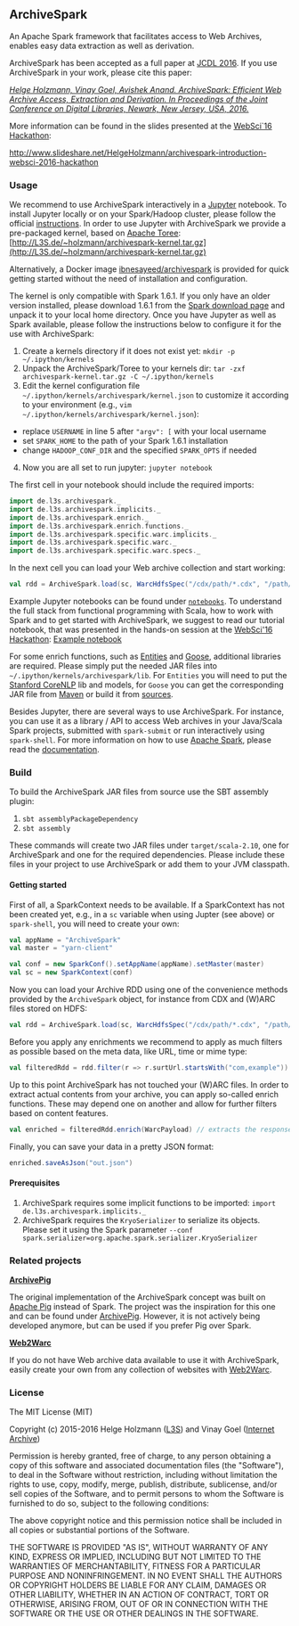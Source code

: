## ArchiveSpark

An Apache Spark framework that facilitates access to Web Archives, enables easy data extraction as well as derivation.

ArchiveSpark has been accepted as a full paper at [JCDL 2016](http://www.jcdl2016.org). If you use ArchiveSpark in your work, please cite this paper:

*[Helge Holzmann, Vinay Goel, Avishek Anand. ArchiveSpark: Efficient Web Archive Access, Extraction and Derivation. In Proceedings of the Joint Conference on Digital Libraries, Newark, New Jersey, USA, 2016.](http://dl.acm.org/citation.cfm?id=2910902)*

More information can be found in the slides presented at the [WebSci`16 Hackathon](http://www.websci16.org/hackathon):

http://www.slideshare.net/HelgeHolzmann/archivespark-introduction-websci-2016-hackathon

### Usage

We recommend to use ArchiveSpark interactively in a [Jupyter](http://jupyter.org) notebook. To install Jupyter locally or on your Spark/Hadoop cluster, please follow the official [instructions](https://jupyter.readthedocs.io/en/latest/install.html). In order to use Jupyter with ArchiveSpark we provide a pre-packaged kernel, based on [Apache Toree](https://github.com/apache/incubator-toree): [http://L3S.de/~holzmann/archivespark-kernel.tar.gz](http://L3S.de/~holzmann/archivespark-kernel.tar.gz)

Alternatively, a Docker image [ibnesayeed/archivespark](https://hub.docker.com/r/ibnesayeed/archivespark/) is provided for quick getting started without the need of installation and configuration.

The kernel is only compatible with Spark 1.6.1. If you only have an older version installed, please download 1.6.1 from the [Spark download page](https://spark.apache.org/downloads.html) and unpack it to your local home directory. Once you have Jupyter as well as Spark available, please follow the instructions below to configure it for the use with ArchiveSpark:

1. Create a kernels directory if it does not exist yet: `mkdir -p ~/.ipython/kernels`
2. Unpack the ArchiveSpark/Toree to your kernels dir: `tar -zxf archivespark-kernel.tar.gz -C ~/.ipython/kernels`
3. Edit the kernel configuration file `~/.ipython/kernels/archivespark/kernel.json` to customize it according to your environment (e.g., `vim ~/.ipython/kernels/archivespark/kernel.json`):
 * replace `USERNAME` in line 5 after `"argv": [` with your local username
 * set `SPARK_HOME` to the path of your Spark 1.6.1 installation
 * change `HADOOP_CONF_DIR` and the specified `SPARK_OPTS` if needed
4. Now you are all set to run jupyter: `jupyter notebook`

The first cell in your notebook should include the required imports:
```scala
import de.l3s.archivespark._
import de.l3s.archivespark.implicits._
import de.l3s.archivespark.enrich._
import de.l3s.archivespark.enrich.functions._
import de.l3s.archivespark.specific.warc.implicits._
import de.l3s.archivespark.specific.warc._
import de.l3s.archivespark.specific.warc.specs._
```

In the next cell you can load your Web archive collection and start working:
```scala
val rdd = ArchiveSpark.load(sc, WarcHdfsSpec("/cdx/path/*.cdx", "/path/to/warc/and/arc"))
```

Example Jupyter notebooks can be found under [`notebooks`](notebooks). To understand the full stack from functional programming with Scala, how to work with Spark and to get started with ArchiveSpark, we suggest to read our tutorial notebook, that was presented in the hands-on session at the [WebSci'16 Hackathon](http://www.websci16.org/hackathon): [Example notebook](https://github.com/helgeho/ArchiveSpark/blob/master/notebooks/WebSciHackathonHandsOn.ipynb#ArchiveSpark)

For some enrich functions, such as [Entities](https://github.com/helgeho/ArchiveSpark/blob/master/src/main/scala/de/l3s/archivespark/enrich/functions/Entities.scala) and [Goose](https://github.com/helgeho/ArchiveSpark/blob/master/src/main/scala/de/l3s/archivespark/enrich/functions/Goose.scala), additional libraries are required. Please simply put the needed JAR files into `~/.ipython/kernels/archivespark/lib`. For `Entities` you will need to put the [Stanford CoreNLP](http://stanfordnlp.github.io/CoreNLP/) lib and models, for `Goose` you can get the corresponding JAR file from [Maven](http://mvnrepository.com/artifact/com.gravity/goose) or build it from [sources](https://github.com/GravityLabs/goose).

Besides Jupyter, there are several ways to use ArchiveSpark. For instance, you can use it as a library / API to access Web archives in your Java/Scala Spark projects, submitted with `spark-submit` or run interactively using `spark-shell`.
For more information on how to use [Apache Spark](http://spark.apache.org), please read the [documentation](http://spark.apache.org/docs/1.6.1).

### Build

To build the ArchiveSpark JAR files from source use the SBT assembly plugin:

1. `sbt assemblyPackageDependency`
2. `sbt assembly`

These commands will create two JAR files under `target/scala-2.10`, one for ArchiveSpark and one for the required dependencies.
Please include these files in your project to use ArchiveSpark or add them to your JVM classpath.

#### Getting started

First of all, a SparkContext needs to be available. If a SparkContext has not been created yet, e.g., in a `sc` variable when using Jupter (see above) or `spark-shell`, you will need to create your own:

```scala
val appName = "ArchiveSpark"
val master = "yarn-client"

val conf = new SparkConf().setAppName(appName).setMaster(master)
val sc = new SparkContext(conf)
```

Now you can load your Archive RDD using one of the convenience methods provided by the `ArchiveSpark` object, for instance from CDX and (W)ARC files stored on HDFS:

```scala
val rdd = ArchiveSpark.load(sc, WarcHdfsSpec("/cdx/path/*.cdx", "/path/to/warc/and/arc"))
```

Before you apply any enrichments we recommend to apply as much filters as possible based on the meta data, like URL, time or mime type:

```scala
val filteredRdd = rdd.filter(r => r.surtUrl.startsWith("com,example")) // only websites from exapmle.com
```

Up to this point ArchiveSpark has not touched your (W)ARC files. In order to extract actual contents from your archive, you can apply so-called enrich functions. These may depend one on another and allow for further filters based on content features.

```scala
val enriched = filteredRdd.enrich(WarcPayload) // extracts the response information from (W)ARC, i.e., headers and payload
```

Finally, you can save your data in a pretty JSON format:

```scala
enriched.saveAsJson("out.json")
```

#### Prerequisites

1. ArchiveSpark requires some implicit functions to be imported: `import de.l3s.archivespark.implicits._`
2. ArchiveSpark requires the `KryoSerializer` to serialize its objects.<br/>Please set it using the Spark parameter `--conf spark.serializer=org.apache.spark.serializer.KryoSerializer`

### Related projects

__[ArchivePig](https://github.com/helgeho/ArchivePig)__

The original implementation of the ArchiveSpark concept was built on [Apache Pig](https://pig.apache.org) instead of Spark.
The project was the inspiration for this one and can be found under [ArchivePig](https://github.com/helgeho/ArchivePig).
However, it is not actively being developed anymore, but can be used if you prefer Pig over Spark.

__[Web2Warc](https://github.com/helgeho/Web2Warc)__

If you do not have Web archive data available to use it with ArchiveSpark, easily create your own from any collection of websites with [Web2Warc](https://github.com/helgeho/Web2Warc).

### License

The MIT License (MIT)

Copyright (c) 2015-2016 Helge Holzmann ([L3S](http://www.L3S.de)) and Vinay Goel ([Internet Archive](http://www.archive.org))

Permission is hereby granted, free of charge, to any person obtaining a copy
of this software and associated documentation files (the "Software"), to deal
in the Software without restriction, including without limitation the rights
to use, copy, modify, merge, publish, distribute, sublicense, and/or sell
copies of the Software, and to permit persons to whom the Software is
furnished to do so, subject to the following conditions:

The above copyright notice and this permission notice shall be included in all
copies or substantial portions of the Software.

THE SOFTWARE IS PROVIDED "AS IS", WITHOUT WARRANTY OF ANY KIND, EXPRESS OR
IMPLIED, INCLUDING BUT NOT LIMITED TO THE WARRANTIES OF MERCHANTABILITY,
FITNESS FOR A PARTICULAR PURPOSE AND NONINFRINGEMENT. IN NO EVENT SHALL THE
AUTHORS OR COPYRIGHT HOLDERS BE LIABLE FOR ANY CLAIM, DAMAGES OR OTHER
LIABILITY, WHETHER IN AN ACTION OF CONTRACT, TORT OR OTHERWISE, ARISING FROM,
OUT OF OR IN CONNECTION WITH THE SOFTWARE OR THE USE OR OTHER DEALINGS IN THE
SOFTWARE.
